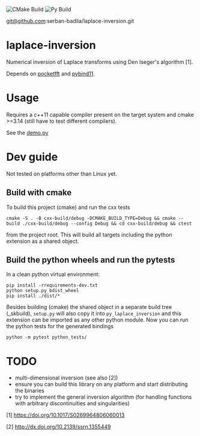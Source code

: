 ![CMake Build](https://github.com/serban-badila/laplace-inversion/actions/workflows/cmake.yml/badge.svg)
![Py Build](https://github.com/serban-badila/laplace-inversion/actions/workflows/pytest.yml/badge.svg)

git@github.com:serban-badila/laplace-inversion.git

# laplace-inversion
Numerical inversion of Laplace transforms using Den Iseger's algorithm [1].

Depends on [pocketfft](https://gitlab.mpcdf.mpg.de/mtr/pocketfft/-/tree/cpp) and [pybind11](https://github.com/pybind/pybind11).


# Usage
Requires a c++11 capable compiler present on the target system and cmake >=3.14 (still have to test different compilers).

See the [demo.py](py_laplace_inversion/demo.py)

# Dev guide

Not tested on platforms other than Linux yet.

## Build with cmake 
To build this project (cmake) and run the cxx tests

```
cmake -S . -B cxx-build/debug -DCMAKE_BUILD_TYPE=Debug && cmake --build ./cxx-build/debug --config Debug && cd cxx-build/debug && ctest
```

from the project root. This will build all targets including the python extension as a shared object.


## Build the python wheels and run the pytests

In a clean python virtual environment: 

```
pip install -rrequirements-dev.txt
python setup.py bdist_wheel
pip install ./dist/*
```

Besides building (cmake) the shared object in a separate build tree (_skbuild), `setup.py` will also copy it into `py_laplace_inversion` and this extension can be imported as any other python module. 
Now you can run the python tests for the generated bindings

```
python -m pytest python_tests/
```

# TODO
 - multi-dimensional inversion (see also [2])
 - ensure you can build this library on any platform and start distributing the binaries 
 - try to implement the general inversion algorithm (for handling functions with arbitrary discontinuities and singularities)

 [1] https://doi.org/10.1017/S0269964806060013

 [2] http://dx.doi.org/10.2139/ssrn.1355449 
